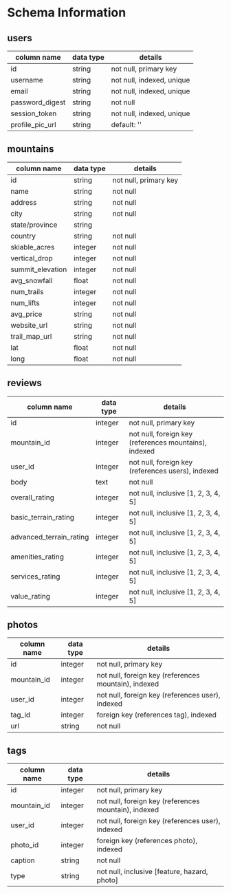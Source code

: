 # Schema Information

## users

| column name     | data type | details                   |
|-----------------|-----------|---------------------------|
| id              | string    | not null, primary key     |
| username        | string    | not null, indexed, unique |
| email           | string    | not null, indexed, unique |
| password_digest | string    | not null                  |
| session_token   | string    | not null, indexed, unique |
| profile_pic_url | string    | default: ''               |

## mountains

| column name      | data type | details               |
|------------------|-----------|-----------------------|
| id               | string    | not null, primary key |
| name             | string    | not null              |
| address          | string    | not null              |
| city             | string    | not null              |
| state/province   | string    |                       |
| country          | string    | not null              |
| skiable_acres    | integer   | not null              |
| vertical_drop    | integer   | not null              |
| summit_elevation | integer   | not null              |
| avg_snowfall     | float     | not null              |
| num_trails       | integer   | not null              |
| num_lifts        | integer   | not null              |
| avg_price        | string    | not null              |
| website_url      | string    | not null              |
| trail_map_url    | string    | not null              |
| lat              | float     | not null              |
| long             | float     | not null              |

## reviews

| column name             | data type | details                                               |
|-------------------------|-----------|-------------------------------------------------------|
| id                      | integer   | not null, primary key                                 |
| mountain_id             | integer   | not null, foreign key (references mountains), indexed |
| user_id                 | integer   | not null, foreign key (references users), indexed     |
| body                    | text      | not null                                              |
| overall_rating          | integer   | not null, inclusive [1, 2, 3, 4, 5]                   |
| basic_terrain_rating    | integer   | not null, inclusive [1, 2, 3, 4, 5]                   |
| advanced_terrain_rating | integer   | not null, inclusive [1, 2, 3, 4, 5]                   |
| amenities_rating        | integer   | not null, inclusive [1, 2, 3, 4, 5]                   |
| services_rating         | integer   | not null, inclusive [1, 2, 3, 4, 5]                   |
| value_rating            | integer   | not null, inclusive [1, 2, 3, 4, 5]                   |

## photos

| column name | data type | details                                              |
|-------------|-----------|------------------------------------------------------|
| id          | integer   | not null, primary key                                |
| mountain_id | integer   | not null, foreign key (references mountain), indexed |
| user_id     | integer   | not null, foreign key (references user), indexed     |
| tag_id      | integer   | foreign key (references tag), indexed                |
| url         | string    | not null                                             |

## tags

| column name | data type | details                                              |
|-------------|-----------|------------------------------------------------------|
| id          | integer   | not null, primary key                                |
| mountain_id | integer   | not null, foreign key (references mountain), indexed |
| user_id     | integer   | not null, foreign key (references user), indexed     |
| photo_id    | integer   | foreign key (references photo), indexed              |
| caption     | string    | not null                                             |
| type        | string    | not null, inclusive [feature, hazard, photo]         |

